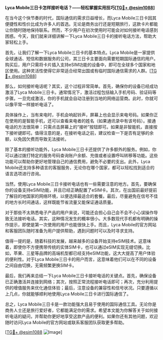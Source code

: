 **Lyca Mobile三日卡怎样接听电话？——轻松掌握实用技巧[[TG💪+ @esim1088](https://t.me/s/esim1088)]**

在当今这个快节奏的时代，国际通信的需求日益增长，而Lyca Mobile三日卡因其便捷性和性价比成为许多人的首选。无论是商务出行还是短期旅行，这款卡片都能让你随时随地保持联系。然而，不少用户在初次使用时可能会对如何接听电话感到困惑。今天，我们就来详细讲解一下Lyca Mobile三日卡的接听电话方法，帮助大家轻松上手。

首先，让我们了解一下Lyca Mobile三日卡的基本特点。Lyca Mobile是一家提供全球通话、短信和数据服务的公司，其三日卡主要面向需要短期国际通信的用户。购买后，用户只需将卡片插入支持eSIM功能的设备中，即可在全球多个国家和地区使用。这种灵活性使得它非常适合经常出国或有临时国际通信需求的人群。[[TG💪+ @esim1088](https://t.me/s/esim1088)]

那么，如何接听电话呢？其实，这个过程非常简单。首先，确保你的设备已经成功激活了Lyca Mobile三日卡。通常情况下，激活过程包括输入手机号码、验证码等步骤。一旦完成激活，你的手机就会自动注册到当地的网络运营商。此时，你就可以像平常一样接听电话了。

具体操作上，当有来电时，手机会响起铃声，屏幕上也会显示来电号码。如果你正在使用的是智能手机，还可以查看来电者的姓名（如果通讯录中有该号码）。接通电话的方法很简单：只需点击屏幕上的“接听”按钮即可。如果是非智能机，直接按下接听键即可。值得注意的是，在接听电话之前，建议检查一下是否有足够的余额，以免因欠费而导致无法接听。

除了基本的接听功能外，Lyca Mobile三日卡还提供了许多额外的服务。例如，你可以通过拨打特定的服务号码查询账户余额、充值或者设置呼叫转移等功能。这些功能可以帮助你更好地管理自己的通信费用，避免不必要的支出。此外，Lyca Mobile还支持多种语言的客服服务，无论你在哪个国家，都可以轻松找到适合的语言选项进行咨询。

当然，使用Lyca Mobile三日卡接听电话也有一些需要注意的地方。首先，要确保你的设备支持eSIM功能，并且已经正确配置了eSIM卡。其次，在出国前最好提前了解目的地国家的网络环境，以便选择最适合的套餐。最后，尽量避免在信号不佳的地方长时间通话，这样既能节省流量又能保证通话质量。

对于那些不太熟悉电子产品的用户来说，可能还会担心自己会不会不小心误操作导致无法接听电话。其实，这种情况发生的概率很小。大多数现代手机都有明确的操作提示，即使是第一次使用的用户也能很快上手。而且，Lyca Mobile的官方网站和客服团队随时准备为用户提供帮助，遇到问题时可以及时寻求支持。

值得一提的是，随着科技的发展，越来越多的设备开始支持eSIM技术。这意味着，即使你不方便携带传统的实体SIM卡，也可以通过eSIM实现无缝切换。比如，苹果、三星等品牌的高端机型都已经支持eSIM功能，这大大提高了用户体验的便利性。对于Lyca Mobile三日卡的用户而言，这意味着他们可以在不同的设备之间自由切换，无需频繁更换SIM卡。

最后，我们再来总结一下Lyca Mobile三日卡接听电话的关键点。首先，确保设备已正确激活并连接到网络；其次，按照正常流程接听电话即可；再次，充分利用提供的增值服务来优化通信体验；最后，注意设备的兼容性和信号状况。只要遵循以上几点，你就能够顺利地使用Lyca Mobile三日卡进行国际通信了。

总之，Lyca Mobile三日卡是一款功能强大且易于使用的国际通信工具。无论你是商务人士还是旅行爱好者，它都能满足你的需求。希望本文能为你解答关于如何接听电话的疑问，并帮助你更好地享受这款产品的便利。如果你还有其他问题，欢迎随时访问Lyca Mobile的官方网站或联系客服团队获取更多帮助。

[[TG💪+ @esim1088](https://t.me/s/esim1088) ![Image](https://i.postimg.cc/4NQfJmqS/Snipaste-2025-05-13-00-14-12.png)]